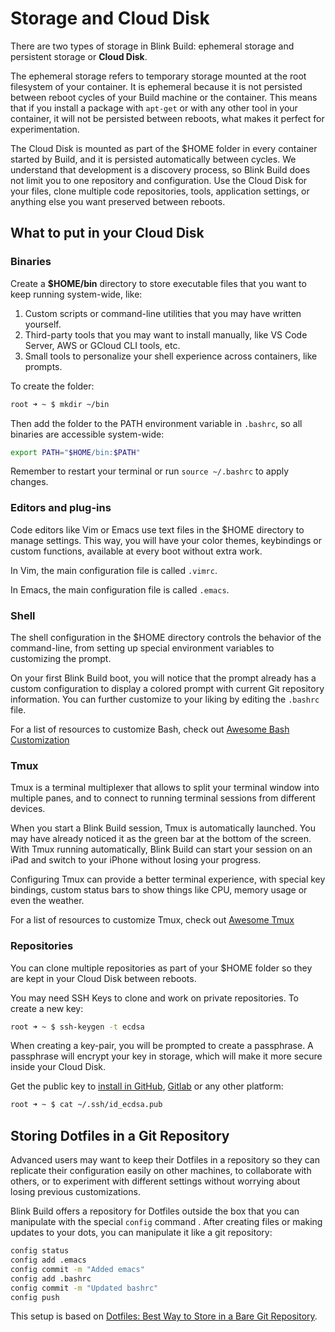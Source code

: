 # Storage and Cloud Disk

There are two types of storage in Blink Build: ephemeral storage and persistent storage or **Cloud Disk**.

The ephemeral storage refers to temporary storage mounted at the root filesystem of your container. It is ephemeral because it is not persisted between reboot cycles of your Build machine or the container. This means that if you install a package with `apt-get` or with any other tool in your container, it will not be persisted between reboots, what makes it perfect for experimentation.

The Cloud Disk is mounted as part of the $HOME folder in every container started by Build, and it is persisted automatically between cycles. We understand that development is a discovery process, so Blink Build does not limit you to one repository and configuration. Use the Cloud Disk for your files, clone multiple code repositories, tools, application settings, or anything else you want preserved between reboots.

## What to put in your Cloud Disk

### **Binaries**
Create a **$HOME/bin** directory to store executable files that you want to keep running system-wide, like:
1. Custom scripts or command-line utilities that you may have written yourself.
2. Third-party tools that you may want to install manually, like VS Code Server, AWS or GCloud CLI tools, etc.
3. Small tools to personalize your shell experience across containers, like prompts.

To create the folder:
```bash
root ➜ ~ $ mkdir ~/bin
```
Then add the folder to the PATH environment variable in `.bashrc`, so all binaries are accessible system-wide:
```bash
export PATH="$HOME/bin:$PATH"
```
Remember to restart your terminal or run `source ~/.bashrc` to apply changes.

### **Editors and plug-ins**
Code editors like Vim or Emacs use text files in the $HOME directory to manage settings. This way, you will have your color themes, keybindings or custom functions, available at every boot without extra work.

In Vim, the main configuration file is called `.vimrc`.

In Emacs, the main configuration file is called `.emacs`.

### **Shell**
The shell configuration in the $HOME directory controls the behavior of the command-line, from setting up special environment variables to customizing the prompt.

On your first Blink Build boot, you will notice that the prompt already has a custom configuration to display a colored prompt with current Git repository information. You can further customize to your liking by editing the `.bashrc` file.

For a list of resources to customize Bash, check out [Awesome Bash Customization](https://github.com/awesome-lists/awesome-bash#customization)

### **Tmux**
Tmux is a terminal multiplexer that allows to split your terminal window into multiple panes, and to connect to running terminal sessions from different devices.

When you start a Blink Build session, Tmux is automatically launched. You may have already noticed it as the green bar at the bottom of the screen. With Tmux running automatically, Blink Build can start your session on an iPad and switch to your iPhone without losing your progress.

Configuring Tmux can provide a better terminal experience, with special key bindings, custom status bars to show things like CPU, memory usage or even the weather.

For a list of resources to customize Tmux, check out [Awesome Tmux](https://github.com/rothgar/awesome-tmux)

### **Repositories**
You can clone multiple repositories as part of your $HOME folder so they are kept in your Cloud Disk between reboots.

You may need SSH Keys to clone and work on private repositories. To create a new key:

```bash
root ➜ ~ $ ssh-keygen -t ecdsa
```

When creating a key-pair, you will be prompted to create a passphrase. A passphrase will encrypt your key in storage, which will make it more secure inside your Cloud Disk.

Get the public key to [install in GitHub](https://docs.github.com/en/authentication/connecting-to-github-with-ssh/adding-a-new-ssh-key-to-your-github-account), [Gitlab](https://docs.gitlab.com/ee/user/ssh.html) or any other platform:
```bash
root ➜ ~ $ cat ~/.ssh/id_ecdsa.pub
```

## Storing Dotfiles in a Git Repository

Advanced users may want to keep their Dotfiles in a repository so they can replicate their configuration easily on other machines, to collaborate with others, or to experiment with different settings without worrying about losing previous customizations.

Blink Build offers a repository for Dotfiles outside the box that you can manipulate with the special `config` command . After creating files or making updates to your dots, you can manipulate it like a git repository:
```bash
config status
config add .emacs
config commit -m "Added emacs"
config add .bashrc
config commit -m "Updated bashrc"
config push
```

This setup is based on [Dotfiles: Best Way to Store in a Bare Git Repository](https://www.atlassian.com/git/tutorials/dotfiles).
